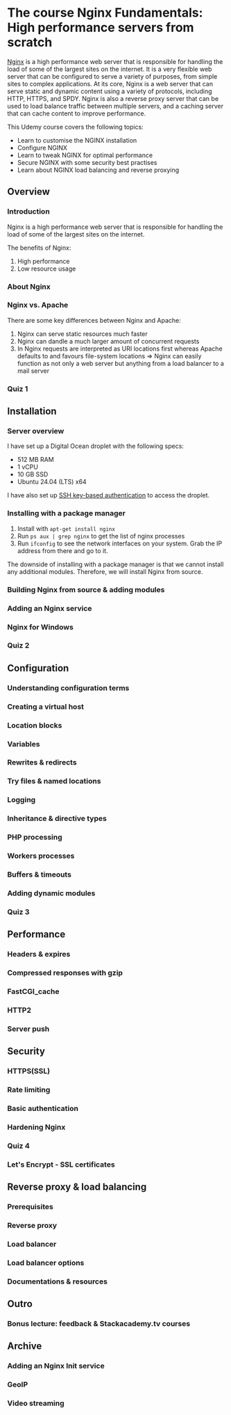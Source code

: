 # The course Nginx Fundamentals: High performance servers from scratch

[Nginx](https://github.com/nginx/nginx) is a high performance web server that is responsible for handling the load of some of the largest sites on the internet. 
It is a very flexible web server that can be configured to serve a variety of purposes, from simple sites to complex applications.
At its core, Nginx is a web server that can serve static and dynamic content using a variety of protocols, including HTTP, HTTPS, and SPDY.
Nginx is also a reverse proxy server that can be used to load balance traffic between multiple servers, and a caching server that can cache content to improve performance.

This Udemy course covers the following topics:
  * Learn to customise the NGINX installation
  * Configure NGINX
  * Learn to tweak NGINX for optimal performance 
  * Secure NGINX with some security best practises
  * Learn about NGINX load balancing and reverse proxying

## Overview

### Introduction

Nginx is a high performance web server that is responsible for handling the load of some of the largest sites on the internet.

The benefits of Nginx:
1. High performance
2. Low resource usage

### About Nginx


### Nginx vs. Apache

There are some key differences between Nginx and Apache:

1. Nginx can serve static resources much faster
2. Nginx can dandle a much larger amount of concurrent requests
3. In Nginx requests are interpreted as URI locations first whereas Apache defaults to and favours file-system locations 
   => Nginx can easily function as not only a web server but anything from a load balancer to a mail server

### Quiz 1



## Installation

### Server overview

I have set up a Digital Ocean droplet with the following specs:
  * 512 MB RAM
  * 1 vCPU
  * 10 GB SSD
  * Ubuntu 24.04 (LTS) x64

I have also set up [SSH key-based authentication](https://www.digitalocean.com/community/tutorials/how-to-configure-ssh-key-based-authentication-on-a-linux-server) to access the droplet.

### Installing with a package manager

1. Install with `apt-get install nginx`
2. Run `ps aux | grep nginx` to get the list of nginx processes
3. Run `ifconfig` to see the network interfaces on your system. Grab the IP address from there and go to it.

The downside of installing with a package manager is that we cannot install any additional modules. 
Therefore, we will install Nginx from source.

### Building Nginx from source & adding modules

### Adding an Nginx service

### Nginx for Windows

### Quiz 2

## Configuration

### Understanding configuration terms

### Creating a virtual host

### Location blocks

### Variables

### Rewrites & redirects

### Try files & named locations

### Logging

### Inheritance & directive types

### PHP processing

### Workers processes

### Buffers & timeouts

### Adding dynamic modules

### Quiz 3

## Performance

### Headers & expires

### Compressed responses with gzip

### FastCGI_cache

### HTTP2

### Server push

## Security

### HTTPS(SSL)

### Rate limiting

### Basic authentication

### Hardening Nginx

### Quiz 4

### Let's Encrypt - SSL certificates

## Reverse proxy & load balancing

### Prerequisites

### Reverse proxy

### Load balancer

### Load balancer options

### Documentations & resources

## Outro

### Bonus lecture: feedback & Stackacademy.tv courses

## Archive

### Adding an Nginx Init service

### GeoIP

### Video streaming




